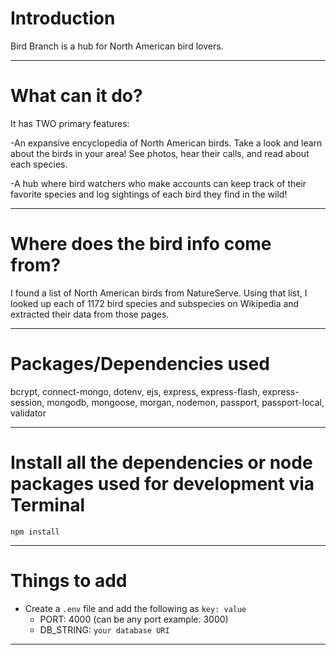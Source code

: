 # Introduction

Bird Branch is a hub for North American bird lovers.

---

# What can it do?

It has TWO primary features:

-An expansive encyclopedia of North American birds. Take a look and learn about the birds in your area! See photos, hear their calls, and read about each species.

-A hub where bird watchers who make accounts can keep track of their favorite species and log sightings of each bird they find in the wild!

---

# Where does the bird info come from?

I found a list of North American birds from NatureServe. Using that list, I looked up each of 1172 bird species and subspecies on Wikipedia and extracted their data from those pages.

---

# Packages/Dependencies used 

bcrypt, connect-mongo, dotenv, ejs, express, express-flash, express-session, mongodb, mongoose, morgan, nodemon, passport, passport-local, validator

---

# Install all the dependencies or node packages used for development via Terminal

`npm install`

---

# Things to add

- Create a `.env` file and add the following as `key: value` 
  - PORT: 4000 (can be any port example: 3000) 
  - DB_STRING: `your database URI` 
 ---
